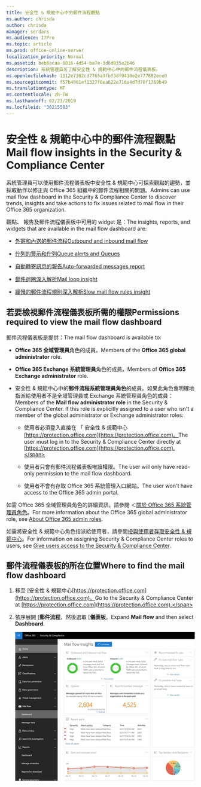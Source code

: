 ```yaml
---
title: 安全性 & 規範中心中的郵件流程觀點
ms.author: chrisda
author: chrisda
manager: serdars
ms.audience: ITPro
ms.topic: article
ms.prod: office-online-server
localization_priority: Normal
ms.assetid: beb6acaa-6016-4d54-ba7e-3d6d035e2b46
description: 系統管理員可了解安全性 & 規範中心中的郵件流程儀表板。
ms.openlocfilehash: 1312e7362cd7765a3fbf3df9410e2e777682ece0
ms.sourcegitcommit: f57b4001ef1327f0ea622e716a4d7d78f1769b49
ms.translationtype: MT
ms.contentlocale: zh-TW
ms.lasthandoff: 02/23/2019
ms.locfileid: "30215583"
---
```

# <a name="mail-flow-insights-in-the-security--compliance-center"></a><span data-ttu-id="02876-103">安全性 & 規範中心中的郵件流程觀點</span><span class="sxs-lookup"><span data-stu-id="02876-103">Mail flow insights in the Security & Compliance Center</span></span>

<span data-ttu-id="02876-104">系統管理員可以使用郵件流程儀表板中安全性 & 規範中心可探索觀點的趨勢，並採取動作以修正與 Office 365 組織中的郵件流程相關的問題。</span><span class="sxs-lookup"><span data-stu-id="02876-104">Admins can use mail flow dashboard in the Security & Compliance Center to discover trends, insights and take actions to fix issues related to mail flow in their Office 365 organization.</span></span>

<span data-ttu-id="02876-105">觀點、 報告及郵件流程儀表板中可用的 widget 是：</span><span class="sxs-lookup"><span data-stu-id="02876-105">The insights, reports, and widgets that are available in the mail flow dashboard are:</span></span>

- [<span data-ttu-id="02876-106">外寄和內送的郵件流程</span><span class="sxs-lookup"><span data-stu-id="02876-106">Outbound and inbound mail flow</span></span>](mfi-outbound-and-inbound-mail-flow.md)

- [<span data-ttu-id="02876-107">佇列的警示和佇列</span><span class="sxs-lookup"><span data-stu-id="02876-107">Queue alerts and Queues</span></span>](mfi-queue-alerts-and-queues.md)

- [<span data-ttu-id="02876-108">自動轉寄訊息的報告</span><span class="sxs-lookup"><span data-stu-id="02876-108">Auto-forwarded messages report</span></span>](mfi-auto-forwarded-messages-report.md)

- [<span data-ttu-id="02876-109">郵件迴圈深入解析</span><span class="sxs-lookup"><span data-stu-id="02876-109">Mail loop insight</span></span>](mfi-mail-loop-insight.md)

- [<span data-ttu-id="02876-110">緩慢的郵件流程規則深入解析</span><span class="sxs-lookup"><span data-stu-id="02876-110">Slow mail flow rules insight</span></span>](mfi-slow-mail-flow-rules-insight.md)

## <a name="permissions-required-to-view-the-mail-flow-dashboard"></a><span data-ttu-id="02876-111">若要檢視郵件流程儀表板所需的權限</span><span class="sxs-lookup"><span data-stu-id="02876-111">Permissions required to view the mail flow dashboard</span></span>

<span data-ttu-id="02876-112">郵件流程儀表板是提供：</span><span class="sxs-lookup"><span data-stu-id="02876-112">The mail flow dashboard is available to:</span></span>

- <span data-ttu-id="02876-113">**Office 365 全域管理員**角色的成員。</span><span class="sxs-lookup"><span data-stu-id="02876-113">Members of the **Office 365 global administrator** role.</span></span>

- <span data-ttu-id="02876-114">**Office 365 Exchange 系統管理員**角色的成員。</span><span class="sxs-lookup"><span data-stu-id="02876-114">Members of **Office 365 Exchange administrator** role.</span></span>

- <span data-ttu-id="02876-p101">安全性 & 規範中心中的**郵件流程系統管理員角色**的成員。如果此角色會明確地指派給使用者不是全域管理員或 Exchange 系統管理員角色的成員：</span><span class="sxs-lookup"><span data-stu-id="02876-p101">Members of the **Mail flow administrator role** in the Security & Compliance Center. If this role is explicitly assigned to a user who isn't a member of the global administrator or Exchange administrator roles:</span></span>

  - <span data-ttu-id="02876-117">使用者必須登入直接在 「 安全性 & 規範中心[https://protection.office.com](https://protection.office.com)。</span><span class="sxs-lookup"><span data-stu-id="02876-117">The user must log in to the Security & Compliance Center directly at [https://protection.office.com](https://protection.office.com).</span></span>

  - <span data-ttu-id="02876-118">使用者只會有郵件流程儀表板唯讀權限。</span><span class="sxs-lookup"><span data-stu-id="02876-118">The user will only have read-only permission to the mail flow dashboard.</span></span>

  - <span data-ttu-id="02876-119">使用者不會有存取 Office 365 系統管理入口網站。</span><span class="sxs-lookup"><span data-stu-id="02876-119">The user won't have access to the Office 365 admin portal.</span></span>

<span data-ttu-id="02876-120">如需 Office 365 全域管理員角色的詳細資訊，請參閱 ＜[關於 Office 365 系統管理員角色](https://support.office.com/article/da585eea-f576-4f55-a1e0-87090b6aaa9d)。</span><span class="sxs-lookup"><span data-stu-id="02876-120">For more information about the Office 365 global administrator role, see [About Office 365 admin roles](https://support.office.com/article/da585eea-f576-4f55-a1e0-87090b6aaa9d).</span></span>

<span data-ttu-id="02876-121">如需將安全性 & 規範中心角色指派給使用者，請參閱[授與使用者存取安全性 & 規範中心](https://support.office.com/article/2cfce2c8-20c5-47f9-afc4-24b059c1bd76)。</span><span class="sxs-lookup"><span data-stu-id="02876-121">For information on assigning Security & Compliance Center roles to users, see [Give users access to the Security & Compliance Center](https://support.office.com/article/2cfce2c8-20c5-47f9-afc4-24b059c1bd76).</span></span>

## <a name="where-to-find-the-mail-flow-dashboard"></a><span data-ttu-id="02876-122">郵件流程儀表板的所在位置</span><span class="sxs-lookup"><span data-stu-id="02876-122">Where to find the mail flow dashboard</span></span>

1. <span data-ttu-id="02876-123">移至 [安全性 & 規範中心[https://protection.office.com](https://protection.office.com)。</span><span class="sxs-lookup"><span data-stu-id="02876-123">Go to the Security & Compliance Center at [https://protection.office.com](https://protection.office.com).</span></span>

2. <span data-ttu-id="02876-124">依序展開 [**郵件流程**，然後選取 [**儀表板**。</span><span class="sxs-lookup"><span data-stu-id="02876-124">Expand **Mail flow** and then select **Dashboard**.</span></span>

   ![Office 365 安全性 & 規範中心的郵件流程儀表板](media/f32f5c0a-ea32-4e47-a477-d070405d4ae8.png)
